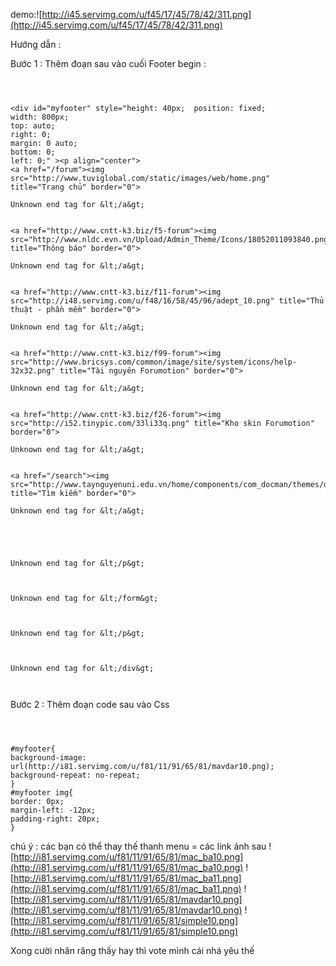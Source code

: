 demo:![http://i45.servimg.com/u/f45/17/45/78/42/311.png](http://i45.servimg.com/u/f45/17/45/78/42/311.png)


Hướng dẫn :


Bước 1 : Thêm đoạn sau vào cuối Footer begin :

```



<div id="myfooter" style="height: 40px;  position: fixed;
width: 800px;
top: auto;
right: 0;
margin: 0 auto;
bottom: 0;
left: 0;" ><p align="center">
<a href="/forum"><img src="http://www.tuviglobal.com/static/images/web/home.png" title="Trang chủ" border="0">

Unknown end tag for &lt;/a&gt;


<a href="http://www.cntt-k3.biz/f5-forum"><img src="http://www.nldc.evn.vn/Upload/Admin_Theme/Icons/18052011093840.png" title="Thông báo" border="0">

Unknown end tag for &lt;/a&gt;


<a href="http://www.cntt-k3.biz/f11-forum"><img src="http://i48.servimg.com/u/f48/16/58/45/96/adept_10.png" title="Thủ thuật - phần mềm" border="0">

Unknown end tag for &lt;/a&gt;


<a href="http://www.cntt-k3.biz/f99-forum"><img src="http://www.bricsys.com/common/image/site/system/icons/help-32x32.png" title="Tài nguyên Forumotion" border="0">

Unknown end tag for &lt;/a&gt;


<a href="http://www.cntt-k3.biz/f26-forum"><img src="http://i52.tinypic.com/33li33q.png" title="Kho skin Forumotion" border="0">

Unknown end tag for &lt;/a&gt;


<a href="/search"><img src="http://www.taynguyenuni.edu.vn/home/components/com_docman/themes/default/images/icons/32x32/search.png" title="Tìm kiếm" border="0">

Unknown end tag for &lt;/a&gt;





Unknown end tag for &lt;/p&gt;



Unknown end tag for &lt;/form&gt;



Unknown end tag for &lt;/p&gt;



Unknown end tag for &lt;/div&gt;



```

Bước 2 : Thêm đoạn code sau vào Css

```



#myfooter{
background-image: url(http://i81.servimg.com/u/f81/11/91/65/81/mavdar10.png);
background-repeat: no-repeat;
}
#myfooter img{
border: 0px;
margin-left: -12px;
padding-right: 20px;
}

```

chú ý : các bạn có thể thay thế thanh menu = các link ảnh sau
![http://i81.servimg.com/u/f81/11/91/65/81/mac_ba10.png](http://i81.servimg.com/u/f81/11/91/65/81/mac_ba10.png)
![http://i81.servimg.com/u/f81/11/91/65/81/mac_ba11.png](http://i81.servimg.com/u/f81/11/91/65/81/mac_ba11.png)
![http://i81.servimg.com/u/f81/11/91/65/81/mavdar10.png](http://i81.servimg.com/u/f81/11/91/65/81/mavdar10.png)
![http://i81.servimg.com/u/f81/11/91/65/81/simple10.png](http://i81.servimg.com/u/f81/11/91/65/81/simple10.png)








Xong cười nhăn răng thấy hay thì vote mình cái nhá yêu thế